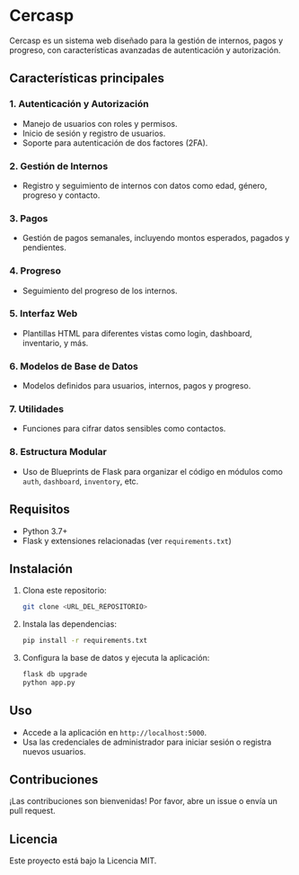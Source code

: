 # Cercasp

Cercasp es un sistema web diseñado para la gestión de internos, pagos y progreso, con características avanzadas de autenticación y autorización.

## Características principales

### 1. Autenticación y Autorización
- Manejo de usuarios con roles y permisos.
- Inicio de sesión y registro de usuarios.
- Soporte para autenticación de dos factores (2FA).

### 2. Gestión de Internos
- Registro y seguimiento de internos con datos como edad, género, progreso y contacto.

### 3. Pagos
- Gestión de pagos semanales, incluyendo montos esperados, pagados y pendientes.

### 4. Progreso
- Seguimiento del progreso de los internos.

### 5. Interfaz Web
- Plantillas HTML para diferentes vistas como login, dashboard, inventario, y más.

### 6. Modelos de Base de Datos
- Modelos definidos para usuarios, internos, pagos y progreso.

### 7. Utilidades
- Funciones para cifrar datos sensibles como contactos.

### 8. Estructura Modular
- Uso de Blueprints de Flask para organizar el código en módulos como `auth`, `dashboard`, `inventory`, etc.

## Requisitos
- Python 3.7+
- Flask y extensiones relacionadas (ver `requirements.txt`)

## Instalación
1. Clona este repositorio:
   ```bash
   git clone <URL_DEL_REPOSITORIO>
   ```
2. Instala las dependencias:
   ```bash
   pip install -r requirements.txt
   ```
3. Configura la base de datos y ejecuta la aplicación:
   ```bash
   flask db upgrade
   python app.py
   ```

## Uso
- Accede a la aplicación en `http://localhost:5000`.
- Usa las credenciales de administrador para iniciar sesión o registra nuevos usuarios.

## Contribuciones
¡Las contribuciones son bienvenidas! Por favor, abre un issue o envía un pull request.

## Licencia
Este proyecto está bajo la Licencia MIT.

